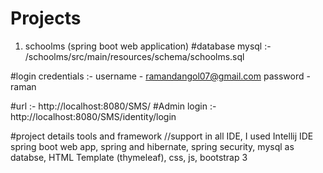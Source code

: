 # Projects

1. schoolms 
(spring boot web application)
#database mysql :- /schoolms/src/main/resources/schema/schoolms.sql

#login credentials :- 
username - ramandangol07@gmail.com
password - raman

#url :- http://localhost:8080/SMS/
#Admin login :- http://localhost:8080/SMS/identity/login

#project details tools and framework
//support in all IDE, I used Intellij IDE
spring boot web app,
spring and hibernate,
spring security,
mysql as databse,
HTML Template (thymeleaf),
css,
js,
bootstrap 3



